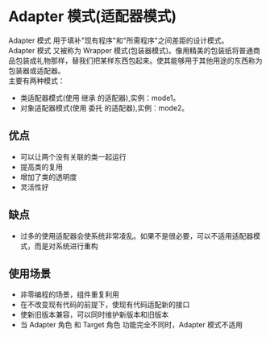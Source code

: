 # Adapter 模式(适配器模式)
Adapter 模式 用于填补"现有程序"和"所需程序"之间差距的设计模式。  
Adapter 模式 又被称为 Wrapper 模式(包装器模式)。像用精美的包装纸将普通商品包装成礼物那样，替我们把某样东西包起来。使其能够用于其他用途的东西称为包装器或适配器。  
主要有两种模式：  
- 类适配器模式(使用 继承 的适配器),实例：mode1。  
- 对象适配器模式(使用 委托 的适配器),实例：mode2。 
## 优点  
- 可以让两个没有关联的类一起运行
- 提高类的复用
- 增加了类的透明度
- 灵活性好  
## 缺点  
- 过多的使用适配器会使系统非常凌乱。如果不是很必要，可以不适用适配器模式，而是对系统进行重构
## 使用场景  
- 非零编程的场景，组件重复利用
- 在不改变现有代码的前提下，使现有代码适配新的接口
- 使新旧版本兼容，可以同时维护新版本和旧版本
- 当 Adapter 角色 和 Target 角色 功能完全不同时，Adapter 模式不适用
 